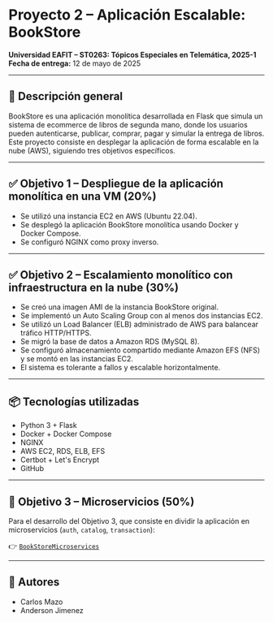 # Proyecto 2 – Aplicación Escalable: BookStore

**Universidad EAFIT – ST0263: Tópicos Especiales en Telemática, 2025-1**  
**Fecha de entrega:** 12 de mayo de 2025

---

## 🧾 Descripción general

BookStore es una aplicación monolítica desarrollada en Flask que simula un sistema de ecommerce de libros de segunda mano, donde los usuarios pueden autenticarse, publicar, comprar, pagar y simular la entrega de libros. Este proyecto consiste en desplegar la aplicación de forma escalable en la nube (AWS), siguiendo tres objetivos específicos.

---

## ✅ Objetivo 1 – Despliegue de la aplicación monolítica en una VM (20%)

- Se utilizó una instancia EC2 en AWS (Ubuntu 22.04).
- Se desplegó la aplicación BookStore monolítica usando Docker y Docker Compose.
- Se configuró NGINX como proxy inverso.

---

## ✅ Objetivo 2 – Escalamiento monolítico con infraestructura en la nube (30%)

- Se creó una imagen AMI de la instancia BookStore original.
- Se implementó un Auto Scaling Group con al menos dos instancias EC2.
- Se utilizó un Load Balancer (ELB) administrado de AWS para balancear tráfico HTTP/HTTPS.
- Se migró la base de datos a Amazon RDS (MySQL 8).
- Se configuró almacenamiento compartido mediante Amazon EFS (NFS) y se montó en las instancias EC2.
- El sistema es tolerante a fallos y escalable horizontalmente.

---

## 📦 Tecnologías utilizadas

- Python 3 + Flask
- Docker + Docker Compose
- NGINX
- AWS EC2, RDS, ELB, EFS
- Certbot + Let's Encrypt
- GitHub

---

## 🔀 Objetivo 3 – Microservicios (50%)

Para el desarrollo del Objetivo 3, que consiste en dividir la aplicación en microservicios (`auth`, `catalog`, `transaction`):

👉 [`BookStoreMicroservices`](https://github.com/camazog1/BookStore/tree/BookStoreMicroservices)

---

## 👥 Autores

- Carlos Mazo  
- Anderson Jimenez
